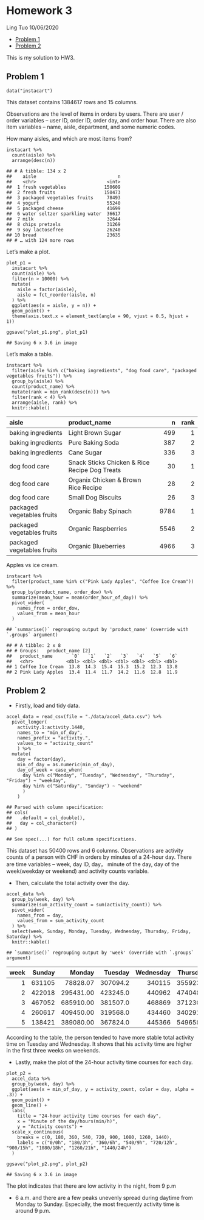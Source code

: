 Homework 3
================
Ling Tuo
10/06/2020

-   [Problem 1](#problem-1)
-   [Problem 2](#problem-2)

This is my solution to HW3.

Problem 1
---------

    data("instacart")

This dataset contains 1384617 rows and 15 columns.

Observations are the level of items in orders by users. There are user /
order variables – user ID, order ID, order day, and order hour. There
are also item variables – name, aisle, department, and some numeric
codes.

How many aisles, and which are most items from?

    instacart %>% 
      count(aisle) %>% 
      arrange(desc(n))

    ## # A tibble: 134 x 2
    ##    aisle                              n
    ##    <chr>                          <int>
    ##  1 fresh vegetables              150609
    ##  2 fresh fruits                  150473
    ##  3 packaged vegetables fruits     78493
    ##  4 yogurt                         55240
    ##  5 packaged cheese                41699
    ##  6 water seltzer sparkling water  36617
    ##  7 milk                           32644
    ##  8 chips pretzels                 31269
    ##  9 soy lactosefree                26240
    ## 10 bread                          23635
    ## # … with 124 more rows

Let’s make a plot.

    plot_p1 = 
      instacart %>% 
      count(aisle) %>% 
      filter(n > 10000) %>% 
      mutate(
        aisle = factor(aisle),
        aisle = fct_reorder(aisle, n)
      ) %>% 
      ggplot(aes(x = aisle, y = n)) + 
      geom_point() +
      theme(axis.text.x = element_text(angle = 90, vjust = 0.5, hjust = 1))

    ggsave("plot_p1.png", plot_p1)

    ## Saving 6 x 3.6 in image

Let’s make a table.

    instacart %>% 
      filter(aisle %in% c("baking ingredients", "dog food care", "packaged vegetables fruits")) %>% 
      group_by(aisle) %>% 
      count(product_name) %>% 
      mutate(rank = min_rank(desc(n))) %>% 
      filter(rank < 4) %>% 
      arrange(aisle, rank) %>% 
      knitr::kable()

| aisle                      | product\_name                                 |    n | rank |
|:---------------------------|:----------------------------------------------|-----:|-----:|
| baking ingredients         | Light Brown Sugar                             |  499 |    1 |
| baking ingredients         | Pure Baking Soda                              |  387 |    2 |
| baking ingredients         | Cane Sugar                                    |  336 |    3 |
| dog food care              | Snack Sticks Chicken & Rice Recipe Dog Treats |   30 |    1 |
| dog food care              | Organix Chicken & Brown Rice Recipe           |   28 |    2 |
| dog food care              | Small Dog Biscuits                            |   26 |    3 |
| packaged vegetables fruits | Organic Baby Spinach                          | 9784 |    1 |
| packaged vegetables fruits | Organic Raspberries                           | 5546 |    2 |
| packaged vegetables fruits | Organic Blueberries                           | 4966 |    3 |

Apples vs ice cream.

    instacart %>% 
      filter(product_name %in% c("Pink Lady Apples", "Coffee Ice Cream")) %>% 
      group_by(product_name, order_dow) %>% 
      summarize(mean_hour = mean(order_hour_of_day)) %>% 
      pivot_wider(
        names_from = order_dow,
        values_from = mean_hour
      )

    ## `summarise()` regrouping output by 'product_name' (override with `.groups` argument)

    ## # A tibble: 2 x 8
    ## # Groups:   product_name [2]
    ##   product_name       `0`   `1`   `2`   `3`   `4`   `5`   `6`
    ##   <chr>            <dbl> <dbl> <dbl> <dbl> <dbl> <dbl> <dbl>
    ## 1 Coffee Ice Cream  13.8  14.3  15.4  15.3  15.2  12.3  13.8
    ## 2 Pink Lady Apples  13.4  11.4  11.7  14.2  11.6  12.8  11.9

Problem 2
---------

-   Firstly, load and tidy data.

<!-- -->

    accel_data = read_csv(file = "./data/accel_data.csv") %>% 
      pivot_longer(
        activity.1:activity.1440,
        names_to = "min_of_day",
        names_prefix = "activity.",
        values_to = "activity_count"
        ) %>% 
      mutate(
        day = factor(day),
        min_of_day = as.numeric(min_of_day),
        day_of_week = case_when(
          day %in% c("Monday", "Tuesday", "Wednesday", "Thursday", "Friday") ~ "weekday",
          day %in% c("Saturday", "Sunday") ~ "weekend"
          )
        ) 

    ## Parsed with column specification:
    ## cols(
    ##   .default = col_double(),
    ##   day = col_character()
    ## )

    ## See spec(...) for full column specifications.

This dataset has 50400 rows and 6 columns. Observations are activity
counts of a person with CHF in orders by minutes of a 24-hour day. There
are time variables – week, day ID, day， minute of the day, day of the
week(weekday or weekend) and activity counts variable.

-   Then, calculate the total activity over the day.

<!-- -->

    accel_data %>% 
      group_by(week, day) %>% 
      summarize(sum_activity_count = sum(activity_count)) %>% 
      pivot_wider(
        names_from = day,
        values_from = sum_activity_count
      ) %>% 
      select(week, Sunday, Monday, Tuesday, Wednesday, Thursday, Friday, Saturday) %>% 
      knitr::kable()

    ## `summarise()` regrouping output by 'week' (override with `.groups` argument)

| week | Sunday |    Monday |  Tuesday | Wednesday | Thursday |   Friday | Saturday |
|-----:|-------:|----------:|---------:|----------:|---------:|---------:|---------:|
|    1 | 631105 |  78828.07 | 307094.2 |    340115 | 355923.6 | 480542.6 |   376254 |
|    2 | 422018 | 295431.00 | 423245.0 |    440962 | 474048.0 | 568839.0 |   607175 |
|    3 | 467052 | 685910.00 | 381507.0 |    468869 | 371230.0 | 467420.0 |   382928 |
|    4 | 260617 | 409450.00 | 319568.0 |    434460 | 340291.0 | 154049.0 |     1440 |
|    5 | 138421 | 389080.00 | 367824.0 |    445366 | 549658.0 | 620860.0 |     1440 |

According to the table, the person tended to have more stable total
activity time on Tuesday and Wednesday. It shows that his activity time
are higher in the first three weeks on weekends.

-   Lastly, make the plot of the 24-hour activity time courses for each
    day.

<!-- -->

    plot_p2 = 
      accel_data %>% 
      group_by(week, day) %>% 
      ggplot(aes(x = min_of_day, y = activity_count, color = day, alpha = .3)) + 
      geom_point() +
      geom_line() +
      labs(
        title = "24-hour activity time courses for each day",
        x = "Minute of the day/hours(min/h)",
        y = "Activity counts") + 
      scale_x_continuous(
        breaks = c(0, 180, 360, 540, 720, 900, 1080, 1260, 1440),
        labels = c("0/0h", "180/3h", "360/6h", "540/9h", "720/12h", "900/15h", "1080/18h", "1260/21h", "1440/24h")
      )

    ggsave("plot_p2.png", plot_p2)

    ## Saving 6 x 3.6 in image

The plot indicates that there are low activity in the night, from 9 p.m
- 6 a.m. and there are a few peaks unevenly spread during daytime from
Monday to Sunday. Especially, the most frequently activity time is
around 9 p.m.

